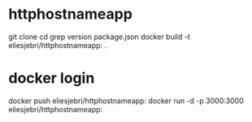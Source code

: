 # httphostnameapp
git clone <repo>
cd <repo>
grep version package.json
docker build -t eliesjebri/httphostnameapp:<version> .
# docker login
docker push eliesjebri/httphostnameapp:<version>
docker run -d -p 3000:3000 eliesjebri/httphostnameapp:<version>
